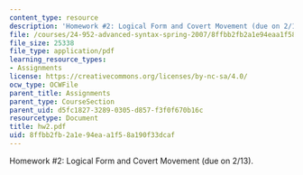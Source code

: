 ```yaml
---
content_type: resource
description: 'Homework #2: Logical Form and Covert Movement (due on 2/13).'
file: /courses/24-952-advanced-syntax-spring-2007/8ffbb2fb2a1e94eaa1f58a190f33dcaf_hw2.pdf
file_size: 25338
file_type: application/pdf
learning_resource_types:
- Assignments
license: https://creativecommons.org/licenses/by-nc-sa/4.0/
ocw_type: OCWFile
parent_title: Assignments
parent_type: CourseSection
parent_uid: d5fc1827-3289-0305-d857-f3f0f670b16c
resourcetype: Document
title: hw2.pdf
uid: 8ffbb2fb-2a1e-94ea-a1f5-8a190f33dcaf
---
```

Homework #2: Logical Form and Covert Movement (due on 2/13).